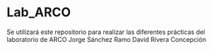 # Lab_ARCO
Se utilizará este repositorio para realizar las diferentes prácticas del laboratorio de ARCO
Jorge Sánchez Ramo
David Rivera Concepción
